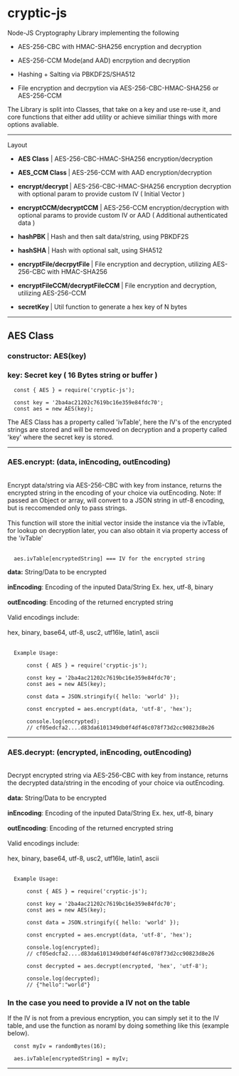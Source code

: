 # cryptic-js

Node-JS Cryptography Library implementing the following

- AES-256-CBC with HMAC-SHA256 encryption and decryption

- AES-256-CCM Mode(and AAD) encrpytion and decryption

- Hashing + Salting via PBKDF2S/SHA512

- File encryption and decrpytion via AES-256-CBC-HMAC-SHA256 or AES-256-CCM

The Library is split into Classes, that take on a key and use re-use it, and core functions that either add utility or achieve similiar things with more options avaliable.

---

Layout

- <b>AES Class</b> | AES-256-CBC-HMAC-SHA256 encryption/decryption
- <b> AES_CCM Class </b> | AES-256-CCM with AAD encryption/decryption

- <b> encrypt/decrypt </b> | AES-256-CBC-HMAC-SHA256 encryption decryption with optional param to provide custom IV ( Initial Vector )

- <b> encryptCCM/decryptCCM</b> | AES-256-CCM encryption/decryption with optional params to provide custom IV or AAD ( Additional authenticated data )

- <b> hashPBK </b> | Hash and then salt data/string, using PBKDF2S

- <b> hashSHA </b> | Hash with optional salt, using SHA512

- <b> encryptFile/decrpytFile </b> | File encryption and decryption, utilizing AES-256-CBC with HMAC-SHA256

- <b> encryptFileCCM/decryptFileCCM </b> | File encryption and decryption, utilizing AES-256-CCM

- <b> secretKey </b> | Util function to generate a hex key of N bytes

---

## <b>AES Class</b>

### <b>constructor:</b> AES(key)

### <b>key</b>: Secret key ( 16 Bytes string or buffer )

```
  const { AES } = require('cryptic-js');

  const key = '2ba4ac21202c7619bc16e359e84fdc70';
  const aes = new AES(key);
```

The AES Class has a property called 'ivTable', here the IV's of the encrypted strings are stored and will be removed on decryption and a property called 'key' where the secret key is stored.

---

### <b>AES.encrypt:</b> (data, inEncoding, outEncoding)

<br>
Encrypt data/string via AES-256-CBC with key from instance, returns the encrypted string in the encoding of your choice via outEncoding. Note: If passed an Object or array, will convert to a JSON string in utf-8 encoding, but is reccomended only to pass strings.
<br></br>
This function will store the initial vector inside the instance via the ivTable, for lookup on decryption later, you can also obtain it via property access of the 'ivTable'
<br></br>

```
  aes.ivTable[encryptedString] === IV for the encrypted string
```

<b>data:</b> String/Data to be encrypted
<br><br>
<b>inEncoding</b>: Encoding of the inputed Data/String Ex. hex, utf-8, binary
<br><br>
<b>outEncoding</b>: Encoding of the returned encrypted string
<br><br>
Valid encodings include:
<br><br>
hex, binary, base64, utf-8, usc2, utf16le, latin1, ascii
<br><br>

```
  Example Usage:

      const { AES } = require('cryptic-js');

      const key = '2ba4ac21202c7619bc16e359e84fdc70';
      const aes = new AES(key);

      const data = JSON.stringify({ hello: 'world' });

      const encrypted = aes.encrypt(data, 'utf-8', 'hex');

      console.log(encrypted);
      // cf05edcfa2....d83da6101349db0f4df46c078f73d2cc90823d8e26
```

---

### <b>AES.decrypt:</b> (encrypted, inEncoding, outEncoding)

<br>
Decrypt encrypted string via AES-256-CBC with key from instance, returns the decrypted data/string in the encoding of your choice via outEncoding.
<br><br>
<b>data:</b> String/Data to be encrypted
<br><br>
<b>inEncoding</b>: Encoding of the inputed Data/String Ex. hex, utf-8, binary
<br><br>
<b>outEncoding</b>: Encoding of the returned encrypted string
<br><br>
Valid encodings include:
<br><br>
hex, binary, base64, utf-8, usc2, utf16le, latin1, ascii
<br><br>

```
  Example Usage:

      const { AES } = require('cryptic-js');

      const key = '2ba4ac21202c7619bc16e359e84fdc70';
      const aes = new AES(key);

      const data = JSON.stringify({ hello: 'world' });

      const encrypted = aes.encrypt(data, 'utf-8', 'hex');

      console.log(encrypted);
      // cf05edcfa2....d83da6101349db0f4df46c078f73d2cc90823d8e26

      const decrypted = aes.decrypt(encrypted, 'hex', 'utf-8');

      console.log(decrypted);
      // {"hello":"world"}
```

### In the case you need to provide a IV not on the table

If the IV is not from a previous encryption, you can simply set it to the IV table, and use the function as noraml by doing something like this (example below).

```
  const myIv = randomBytes(16);

  aes.ivTable[encryptedString] = myIv;
```

---
